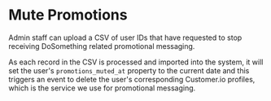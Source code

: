 # Mute Promotions

Admin staff can upload a CSV of user IDs that have requested to stop receiving DoSomething related promotional messaging.

As each record in the CSV is processed and imported into the system, it will set the user's `promotions_muted_at` property to the current date and this triggers an event to delete the user's corresponding Customer.io profiles, which is the service we use for promotional messaging.
